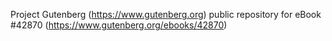 Project Gutenberg (https://www.gutenberg.org) public repository for eBook #42870 (https://www.gutenberg.org/ebooks/42870)
